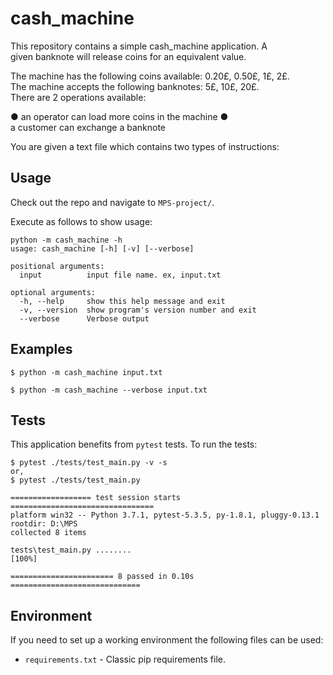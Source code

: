 
# cash_machine
This repository contains a simple cash_machine application.
A given banknote will release coins for an equivalent value.

The machine has the following coins available: 0.20£, 0.50£, 1£, 2£. The machine accepts the following banknotes: 5£, 10£, 20£.
There are 2 operations available:

  ● an operator can load more coins in the machine
  ● a customer can exchange a banknote

You are given a text file which contains two types of instructions:


## Usage
Check out the repo and navigate to `MPS-project/`.

Execute as follows to show usage:
```
python -m cash_machine -h
usage: cash_machine [-h] [-v] [--verbose]

positional arguments:
  input          input file name. ex, input.txt

optional arguments:
  -h, --help     show this help message and exit
  -v, --version  show program's version number and exit
  --verbose      Verbose output
```

## Examples
```
$ python -m cash_machine input.txt
```
```
$ python -m cash_machine --verbose input.txt
```


## Tests
This application benefits from `pytest` tests. To run the tests:
```
$ pytest ./tests/test_main.py -v -s
or,
$ pytest ./tests/test_main.py
```
```
================== test session starts ================================
platform win32 -- Python 3.7.1, pytest-5.3.5, py-1.8.1, pluggy-0.13.1
rootdir: D:\MPS
collected 8 items

tests\test_main.py ........                                      [100%]

======================= 8 passed in 0.10s =============================
```

## Environment
If you need to set up a working environment the following files can be used:

- `requirements.txt` - Classic pip requirements file.
